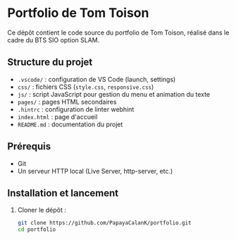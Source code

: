 # Portfolio de Tom Toison

Ce dépôt contient le code source du portfolio de Tom Toison, réalisé dans le cadre du BTS SIO option SLAM.

## Structure du projet

- `.vscode/` : configuration de VS Code (launch, settings)
- `css/` : fichiers CSS (`style.css`, `responsive.css`)
- `js/` : script JavaScript pour gestion du menu et animation du texte
- `pages/` : pages HTML secondaires
- `.hintrc` : configuration de linter webhint
- `index.html` : page d'accueil
- `README.md` : documentation du projet

## Prérequis

- Git
- Un serveur HTTP local (Live Server, http-server, etc.)

## Installation et lancement

1. Cloner le dépôt :
   ```bash
   git clone https://github.com/PapayaCalanK/portfolio.git
   cd portfolio
   ```
